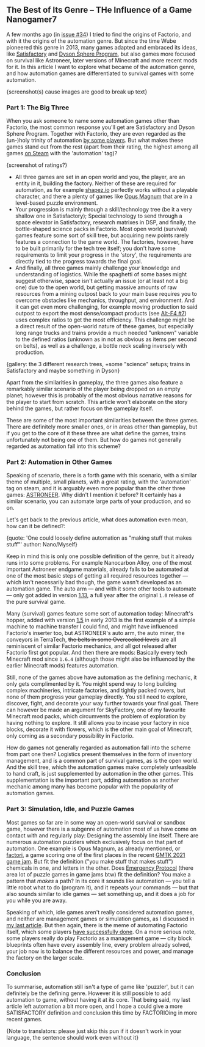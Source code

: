 ## The Best of Its Genre – THe Influence of a Game <author>Nanogamer7</author>

A few months ago (in [issue #34](https://alt-f4.blog/ALTF4-34/)) I tried to find the origins of Factorio, and with it the origins of the automation genre. But since the time Wube pioneered this genre in 2013, many games adapted and embraced its ideas, like [Satisfactory](https://store.steampowered.com/app/526870/Satisfactory/) and [Dyson Sphere Program](https://store.steampowered.com/app/1366540/Dyson_Sphere_Program/), but also games more focused on survival like Astroneer, later versions of Minecraft and more recent mods for it. In this article I want to explore what became of the automation genre, and how automation games are differentiated to survival games with some automation.

{screenshot(s) cause images are good to break up text}

### Part 1: The Big Three

When you ask someone to name some automation games other than Factorio, the most common response you'll get are Satisfactory and Dyson Sphere Program. Together with Factorio, they are even regarded as the (un-)holy trinity of automation [by some players](https://discord.com/channels/745990677606826005/747187151841788078/836702997357920308). But what makes these games stand out from the rest (apart from their rating, the highest among all games [on Steam](https://steamdb.info/tag/255534/) with the 'automation' tag)?

{screenshot of ratings?}

- All three games are set in an open world and you, the player, are an entity in it, building the factory. Neither of these are required for automation, as for example [shapez.io](https://store.steampowered.com/app/1318690/shapezio/) perfectly works without a playable character, and there a plenty of games like [Opus Magnum](https://store.steampowered.com/app/558990/Opus_Magnum/) that are in a level-based puzzle environment.
- Your progression is mainly through a skill/technology tree (be it a very shallow one in Satisfactory); Special technology to send through a space elevator in Satisfactory, research matrixes in DSP, and finally, the bottle-shaped science packs in Factorio. Most open world (survival) games feature some sort of skill tree, but acquiring new points rarely features a connection to the game world. The factories, however, have to be built primarily for the tech tree itself; you don't have some requirements to limit your progress in the 'story', the requirements are directly tied to the progress towards the final goal.
- And finally, all three games mainly challenge your knowledge and understanding of logistics. While the spaghetti of some bases might suggest otherwise, space isn't actually an issue (or at least not a big one) due to the open world, but getting massive amounts of raw resources from a mining outpost back to your main base requires you to overcome obstacles like mechanics, throughput, and environment. And it can get even more challenging, for example moving production to said outpost to export the most dense/compact products (see [Alt-F4 #7](https://alt-f4.blog/ALTF4-7/#megabase-thinking-lonewolf)) uses complex ratios to get the most efficiency. This challenge might be a direct result of the open-world nature of these games, but especially long range trucks and trains provide a much needed "unknown" variable to the defined ratios (unknown as in not as obvious as items per second on belts), as well as a challenge, a bottle neck scaling inversely with production.

{gallery: the 3 different research trees, +some "science" setups; trains in Satisfactory and maybe something in Dyson}

Apart from the similarities in gameplay, the three games also feature a remarkably similar scenario of the player being dropped on an empty planet; however this is probably of the most obvious narrative reasons for the player to start from scratch. This article won't elaborate on the story behind the games, but rather focus on the gameplay itself.

These are some of the most important similarities between the three games. There are definitely more smaller ones, or in  areas other than gameplay, but if you get to the core of it these three are what define the games, trains unfortunately not being one of them. But how do games not generally regarded as automation fall into this scheme?

### Part 2: Automation in Other Games

Speaking of scenario, there is a forth game with this scenario, with a similar theme of multiple, small planets, with a great rating, with the 'automation' tag on steam, and it is arguably even more popular than the other three games: [ASTRONEER](https://store.steampowered.com/app/361420/ASTRONEER/). Why didn't I mention it before? It certainly has a similar scenario, you can automate large parts of your production, and so on.

Let's get back to the previous article, what does automation even mean, how can it be defined?:

{quote: 'One could loosely define automation as "making stuff that makes stuff"' author: Nano/Myself}

Keep in mind this is only one possible definition of the genre, but it already runs into some problems. For example Nanocarbon Alloy, one of the most important Astroneer endgame materials, already fails to be automated at one of the most basic steps of getting all required resources together — which isn't necessarily bad though, the game wasn't developed as an automation game. The auto arm — and with it some other tools to automate — only got added in version [1.13](https://astroneer.fandom.com/wiki/Patch_1.13.121), a full year after the original `1.0` release of the pure survival game.

Many (survival) games feature some sort of automation today: Minecraft's hopper, added with version [1.5](https://minecraft.fandom.com/wiki/Java_Edition_13w01a) in early 2013 is the first example of a simple machine to machine transfer I could find, and might have influenced Factorio's inserter too, but ASTRONEER's auto arm, the auto miner, the conveyors in TerraTech, ~~the belts in some Overcooked levels~~ are all reminiscent of similar Factorio mechanics, and all got released after Factorio first got popular. And then there are mods: Basically every tech Minecraft mod since `1.6.4` (although those might also be influenced by the earlier Minecraft mods) features automation.

Still, none of the games above have automation as the defining mechanic, it only gets complimented by it. You might spend way to long building complex machineries, intricate factories, and tightly packed rovers, but none of them progress your gameplay directly. You still need to explore, discover, fight, and decorate your way further towards your final goal. There can however be made an argument for SkyFactory, one of my favourite Minecraft mod packs, which circumvents the problem of exploration by having nothing to explore. It still allows you to incase your factory in nice blocks, decorate it with flowers, which is the other main goal of Minecraft, only coming as a secondary possibility in Factorio.

How do games not generally regarded as automation fall into the scheme from part one then? Logistics present themselves in the form of inventory management, and is a common part of survival games, as is the open world. And the skill tree, which the automation games make completely unfeasible to hand craft, is just supplemented by automation in the other games. This supplementation is the important part, adding automation as another mechanic among many has become popular with the popularity of automation games.

### Part 3: Simulation, Idle, and Puzzle Games

Most games so far are in some way an open-world survival or sandbox game, however there is a subgenre of automation most of us have come on contact with and regularly play: Designing the assembly line itself. There are numerous automation puzzlers which exclusively focus on that part of automation. One example is Opus Magnum, as already mentioned, or [factori](https://stargardengames.itch.io/factori), a game scoring one of the first places in the recent [GMTK 2021 game jam](https://itch.io/jam/gmtk-2021/results/top-marks). But fit the definition ("you make stuff that makes stuff") chemicals in one, and letters in the other. Does [Emergency Protocol](https://haruzter.itch.io/emergency-protocol) (there area lot of puzzle games in game jams btw) fit the definition? You make a pattern that *makes* a path? In its core it sounds like automation — you tell a little robot what to do (program it), and it repeats your commands — but that also sounds similar to idle games — set something up, and it does a job for you while you are away.

Speaking of which, idle games aren't really considered automation games, and neither are management games or simulation games, as I discussed in [my last article](https://alt-f4.blog/ALTF4-34/#automation-defined). But then again, there is the meme of automating Factorio itself, which some players [have successfully done](https://alt-f4.blog/ALTF4-39/#josefs-organically-self-expanding-factory-josef-drogiwan-cannobi). On a more serious note, some players really do play Factorio as a management game — city block blueprints often have every assembly line, every problem already solved, your job now is to balance the different resources and power, and manage the factory on the larger scale.

### Conclusion

To summarise, automation still isn't a type of game like 'puzzler', but it can definitely be the defining genre. However it is still possible to add automation to game, without having it at its core. That being said, my last article left automation a bit more open, and I hope a could give a more SATISFACTORY definition and conclusion this time by FACTORIOing in more recent games.

{Note to translators: please just skip this pun if it doesn't work in your language, the sentence should work even without it}
